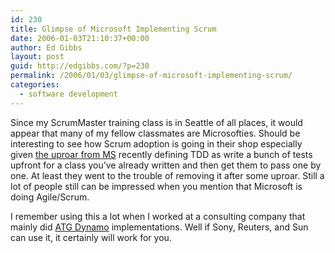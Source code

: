 ```yaml
---
id: 230
title: Glimpse of Microsoft Implementing Scrum
date: 2006-01-03T21:10:37+00:00
author: Ed Gibbs
layout: post
guid: http://edgibbs.com/?p=230
permalink: /2006/01/03/glimpse-of-microsoft-implementing-scrum/
categories:
  - software development
---
```

Since my ScrumMaster training class is in Seattle of all places, it would appear that many of my fellow classmates are Microsofties. Should be interesting to see how Scrum adoption is going in their shop especially given [the uproar from MS](http://edgibbs.com/2005/11/24/microsoft-reverses-on-misleading-tdd-documentation/) recently defining TDD as write a bunch of tests upfront for a class you&#8217;ve already written and then get them to pass one by one. At least they went to the trouble of removing it after some uproar. Still a lot of people still can be impressed when you mention that Microsoft is doing Agile/Scrum.

I remember using this a lot when I worked at a consulting company that mainly did [ATG Dynamo](http://www.atg.com/) implementations. Well if Sony, Reuters, and Sun can use it, it certainly will work for you.